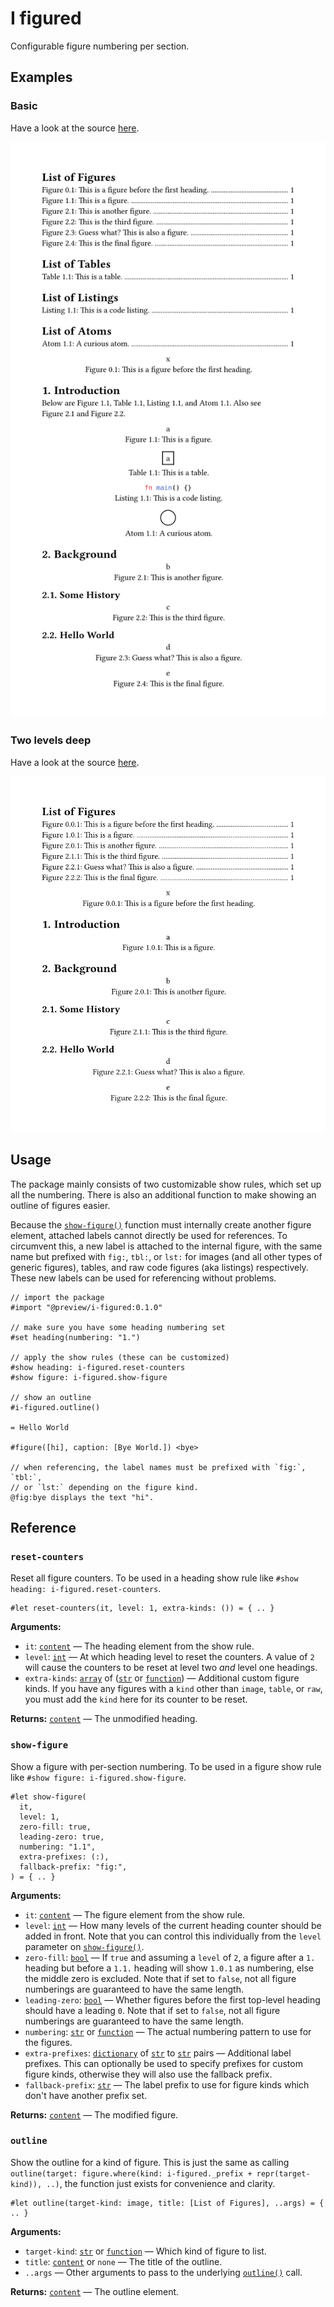 # I figured

Configurable figure numbering per section.

## Examples

### Basic

Have a look at the source [here](./examples/basic.typ).

![Example: basic](./examples/basic.png)

### Two levels deep

Have a look at the source [here](./examples/level-two.typ).

![Example: two levels deep](./examples/level-two.png)

## Usage

The package mainly consists of two customizable show rules, which set up all the
numbering. There is also an additional function to make showing an outline of
figures easier.

Because the [`show-figure()`](#show-figure) function must internally create
another figure element, attached labels cannot directly be used for references.
To circumvent this, a new label is attached to the internal figure, with the
same name but prefixed with `fig:`, `tbl:`, or `lst:` for images (and all other
types of generic figures), tables, and raw code figures (aka listings)
respectively. These new labels can be used for referencing without problems.

```typ
// import the package
#import "@preview/i-figured:0.1.0"

// make sure you have some heading numbering set
#set heading(numbering: "1.")

// apply the show rules (these can be customized)
#show heading: i-figured.reset-counters
#show figure: i-figured.show-figure

// show an outline
#i-figured.outline()

= Hello World

#figure([hi], caption: [Bye World.]) <bye>

// when referencing, the label names must be prefixed with `fig:`, `tbl:`,
// or `lst:` depending on the figure kind.
@fig:bye displays the text "hi".
```

## Reference

### `reset-counters`

Reset all figure counters. To be used in a heading show rule like
`#show heading: i-figured.reset-counters`.

```typ
#let reset-counters(it, level: 1, extra-kinds: ()) = { .. }
```

**Arguments:**

- `it`: [`content`] &mdash; The heading element from the show rule.
- `level`: [`int`] &mdash; At which heading level to reset the counters. A value
  of `2` will cause the counters to be reset at level two _and_ level one
  headings.
- `extra-kinds`: [`array`] of ([`str`] or [`function`]) &mdash; Additional
  custom figure kinds. If you have any figures with a `kind` other than `image`,
  `table`, or `raw`, you must add the `kind` here for its counter to be reset.

**Returns:** [`content`] &mdash; The unmodified heading.

### `show-figure`

Show a figure with per-section numbering. To be used in a figure show rule like
`#show figure: i-figured.show-figure`.

```typ
#let show-figure(
  it,
  level: 1,
  zero-fill: true,
  leading-zero: true,
  numbering: "1.1",
  extra-prefixes: (:),
  fallback-prefix: "fig:",
) = { .. }
```

**Arguments:**

- `it`: [`content`] &mdash; The figure element from the show rule.
- `level`: [`int`] &mdash; How many levels of the current heading counter should
  be added in front. Note that you can control this individually from the
  `level` parameter on [`show-figure()`](#show-figure).
- `zero-fill`: [`bool`] &mdash; If `true` and assuming a `level` of `2`, a
  figure after a `1.` heading but before a `1.1.` heading will show `1.0.1` as
  numbering, else the middle zero is excluded. Note that if set to `false`, not
  all figure numberings are guaranteed to have the same length.
- `leading-zero`: [`bool`] &mdash; Whether figures before the first top-level
  heading should have a leading `0`. Note that if set to `false`, not all figure
  numberings are guaranteed to have the same length.
- `numbering`: [`str`] or [`function`] &mdash; The actual numbering pattern to
  use for the figures.
- `extra-prefixes`: [`dictionary`] of [`str`] to [`str`] pairs &mdash;
  Additional label prefixes. This can optionally be used to specify prefixes for
  custom figure kinds, otherwise they will also use the fallback prefix.
- `fallback-prefix`: [`str`] &mdash; The label prefix to use for figure kinds
  which don't have another prefix set.

**Returns:** [`content`] &mdash; The modified figure.

### `outline`

Show the outline for a kind of figure. This is just the same as calling
`outline(target: figure.where(kind: i-figured._prefix + repr(target-kind)), ..)`,
the function just exists for convenience and clarity.

```typ
#let outline(target-kind: image, title: [List of Figures], ..args) = { .. }
```

**Arguments:**

- `target-kind`: [`str`] or [`function`] &mdash; Which kind of figure to list.
- `title`: [`content`] or `none` &mdash; The title of the outline.
- `..args` &mdash; Other arguments to pass to the underlying
  [`outline()`](https://typst.app/docs/reference/meta/outline/) call.

**Returns:** [`content`] &mdash; The outline element.

[`str`]: https://typst.app/docs/reference/foundations/str/
[`int`]: https://typst.app/docs/reference/foundations/int/
[`bool`]: https://typst.app/docs/reference/foundations/bool/
[`content`]: https://typst.app/docs/reference/foundations/content/
[`function`]: https://typst.app/docs/reference/foundations/function/
[`array`]: https://typst.app/docs/reference/foundations/array/
[`dictionary`]: https://typst.app/docs/reference/foundations/dictionary/
